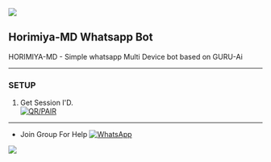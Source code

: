 <a><img src='https://i.imgur.com/LyHic3i.gif'/></a>
## Horimiya-MD Whatsapp Bot
HORIMIYA-MD - Simple whatsapp Multi Device bot based on 
GURU-Ai

***

### SETUP

1. Get Session I'D.
    <br>
<a href='https://hori-paircode.onrender.com' target="_blank"><img alt='QR/PAIR' src='https://img.shields.io/badge/get_session-100000?style=for-the-badge&logo=scan&logoColor=white&labelColor=black&color=black'/></a>

***
* Join Group For Help
<a href="https://chat.whatsapp.com/IZAC43MRvbfClp1nctIOA9"><img alt="WhatsApp" src="https://img.shields.io/badge/-Whatsapp%20Group-black?style=for-the-badge&logo=whatsapp&logoColor=white"/></a>



<a><img src='https://i.imgur.com/LyHic3i.gif'/></a>

 
